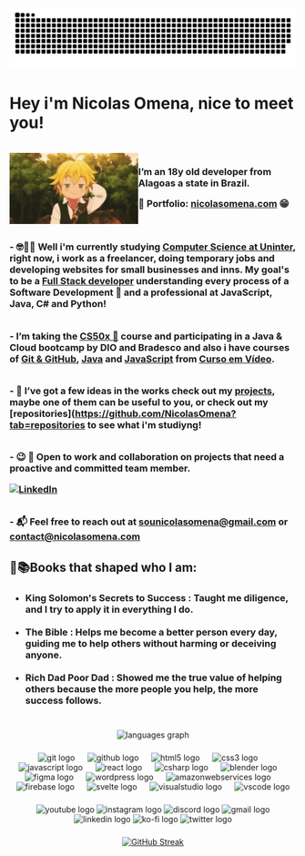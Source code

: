 
<br clear="both">
<picture>
  <source media="(prefers-color-scheme: dark)" srcset="https://raw.githubusercontent.com/nicolasomena/NicolasOmena/output/github-snake-dark.svg" />
  <source media="(prefers-color-scheme: light)" srcset="https://raw.githubusercontent.com/nicolasomena/NicolasOmena/output/github-snake.svg" />
  <img alt="github-snake" src="https://raw.githubusercontent.com/nicolasomena/nicolasomena/output/github-snake.svg" />
</picture>

###

# Hey i'm Nicolas Omena, nice to meet you!

<br clear="both">

<img align="left" height="125" src="meliodas.gif" alt="Meliodas GIF" data-aspect-ratio="1.80791" data-width="100%">

<h3 align="left">

 I’m an 18y old developer from Alagoas a state in Brazil.

 💼 Portfolio: [nicolasomena.com](https://nicolasomena.com/) 😁<br><br>

<br>- 🤓👨‍💻 Well i'm currently studying [Computer Science at Uninter](https://www.uninter.com/graduacao/a-distancia/bacharelado-em-ciencia-da-computacao/), right now, i work as a freelancer, doing temporary jobs and developing websites for small businesses and inns. My goal's to be a [Full Stack developer](https://roadmap.sh/pdfs/roadmaps/full-stack.pdf) understanding every process of a Software Development 🧱 and a professional at JavaScript, Java, C# and Python!<br>

<br>- I’m taking the [CS50x 🦆](https://pll.harvard.edu/course/cs50-introduction-computer-science) course and participating in a Java & Cloud bootcamp by DIO and Bradesco and also i have courses of [Git & GitHub](https://www.cursoemvideo.com/curso/curso-de-git-e-github/), [Java](https://www.cursoemvideo.com/curso/java-basico/) and [JavaScript](https://www.cursoemvideo.com/curso/javascript/) from [Curso em Vídeo](https://www.cursoemvideo.com/).<br>

<br>- 🚀 I’ve got a few ideas in the works check out my [projects](https://github.com/NicolasOmena/NicolasOmena/projects), maybe one of them can be useful to you, or check out my [repositories](https://github.com/NicolasOmena?tab=repositories to see what i'm studiyng! <br>

<br>- 😉 💼 Open to work and collaboration on projects that need a proactive and committed team member.

[![LinkedIn](https://img.shields.io/badge/LinkedIn-0077B5?style=for-the-badge&logo=linkedin&logoColor=white)](https://www.linkedin.com/in/devnicolasomena)

<br>- 📬 Feel free to reach out at [sounicolasomena@gmail.com](https://mail.google.com/mail/u/0/#sent?compose=VpCqJXKKMtJGxNcJTmNGbzKSrWzplrcmkCLBQjsnjglzbZsCvgBQrjlsZVRnljjFLstGpbG) or <br>[contact@nicolasomena.com](https://mail.google.com/mail/u/0/#sent?compose=VpCqJXKKMtJGxNcJTmNGbzKSrWzplrcmkCLBQjsnjglzbZsCvgBQrjlsZVRnljjFLstGpbG) <br>

</h3>

## 📕📚Books that shaped who I am:

<h3 align="left">

- King Solomon's Secrets to Success : Taught me diligence, and I try to apply it in everything I do.<br><br>
- The Bible : Helps me become a better person every day, guiding me to help others without harming or deceiving anyone.<br><br>
- Rich Dad Poor Dad : Showed me the true value of helping others because the more people you help, the more success follows.<br><br>

</h3>

###

<div align="center">
  <img src="https://github-readme-stats.vercel.app/api/top-langs?username=NicolasOmena&locale=en&hide_title=false&layout=compact&card_width=320&langs_count=5&theme=dracula&hide_border=false" height="150" alt="languages graph"  />
</div>


###

<div align="center">
  <img src="https://cdn.jsdelivr.net/gh/devicons/devicon/icons/git/git-original.svg" height="28" alt="git logo"  />
  <img width="14" />
  <img src="https://cdn.jsdelivr.net/gh/devicons/devicon/icons/github/github-original.svg" height="28" alt="github logo"  />
  <img width="14" />
  <img src="https://cdn.jsdelivr.net/gh/devicons/devicon/icons/html5/html5-original.svg" height="28" alt="html5 logo"  />
  <img width="14" />
  <img src="https://cdn.jsdelivr.net/gh/devicons/devicon/icons/css3/css3-original.svg" height="28" alt="css3 logo"  />
  <img width="14" />
  <img src="https://cdn.jsdelivr.net/gh/devicons/devicon/icons/javascript/javascript-original.svg" height="28" alt="javascript logo"  />
  <img width="14" />
  <img src="https://cdn.jsdelivr.net/gh/devicons/devicon/icons/react/react-original.svg" height="28" alt="react logo"  />
  <img width="14" />
  <img src="https://cdn.jsdelivr.net/gh/devicons/devicon/icons/csharp/csharp-original.svg" height="28" alt="csharp logo"  />
  <img width="14" />
  <img src="https://cdn.jsdelivr.net/gh/devicons/devicon/icons/blender/blender-original.svg" height="28" alt="blender logo"  />
  <img width="14" />
  <img src="https://cdn.jsdelivr.net/gh/devicons/devicon/icons/figma/figma-original.svg" height="28" alt="figma logo"  />
  <img width="14" />
  <img src="https://cdn.jsdelivr.net/gh/devicons/devicon/icons/wordpress/wordpress-original.svg" height="28" alt="wordpress logo"  />
  <img width="14" />
  <img src="https://cdn.jsdelivr.net/gh/devicons/devicon/icons/amazonwebservices/amazonwebservices-line-wordmark.svg" height="28" alt="amazonwebservices logo"  />
  <img width="14" />
  <img src="https://cdn.jsdelivr.net/gh/devicons/devicon/icons/firebase/firebase-plain.svg" height="28" alt="firebase logo"  />
  <img width="14" />
  <img src="https://cdn.jsdelivr.net/gh/devicons/devicon/icons/svelte/svelte-original.svg" height="28" alt="svelte logo"  />
  <img width="14" />
  <img src="https://cdn.jsdelivr.net/gh/devicons/devicon/icons/visualstudio/visualstudio-plain.svg" height="28" alt="visualstudio logo"  />
  <img width="14" />
  <img src="https://cdn.jsdelivr.net/gh/devicons/devicon/icons/vscode/vscode-original.svg" height="28" alt="vscode logo"  />
</div>

###

<div align="center">
  <img src="https://raw.githubusercontent.com/maurodesouza/profile-readme-generator/master/src/assets/icons/social/youtube/default.svg" width="40" height="28" alt="youtube logo"  />
  <img src="https://raw.githubusercontent.com/maurodesouza/profile-readme-generator/master/src/assets/icons/social/instagram/default.svg" width="40" height="28" alt="instagram logo"  />
  <img src="https://raw.githubusercontent.com/maurodesouza/profile-readme-generator/master/src/assets/icons/social/discord/default.svg" width="40" height="28" alt="discord logo"  />
  <img src="https://raw.githubusercontent.com/maurodesouza/profile-readme-generator/master/src/assets/icons/social/gmail/default.svg" width="40" height="28" alt="gmail logo"  />
  <img src="https://raw.githubusercontent.com/maurodesouza/profile-readme-generator/master/src/assets/icons/social/linkedin/default.svg" width="40" height="28" alt="linkedin logo"  />
  <img src="https://raw.githubusercontent.com/maurodesouza/profile-readme-generator/master/src/assets/icons/social/ko-fi/default.svg" width="40" height="28" alt="ko-fi logo"  />
  <img src="https://raw.githubusercontent.com/maurodesouza/profile-readme-generator/master/src/assets/icons/social/twitter/default.svg" width="40" height="28" alt="twitter logo"  />
</div>

###

<div align="center">

[![GitHub Streak](https://streak-stats.demolab.com/?user=nicolasomena&theme=bear&background=000&border=30A3DC&dates=FFF)](https://git.io/streak-stats)

